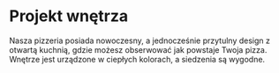 # Projekt wnętrza

Nasza pizzeria posiada nowoczesny, a jednocześnie przytulny design z otwartą kuchnią, gdzie możesz obserwować jak powstaje Twoja pizza. Wnętrze jest urządzone w ciepłych kolorach, a siedzenia są wygodne.
